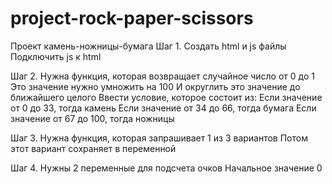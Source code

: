 # project-rock-paper-scissors
Проект камень-ножницы-бумага
Шаг 1.
Создать html и js файлы
Подключить js к html

Шаг 2.
Нужна функция, которая возвращает случайное число от 0 до 1
Это значение нужно умножить на 100
И округлить это значение до ближайшего целого
Ввести условие, которое состоит из:
Если значение от 0 до 33, тогда камень
Если значение от 34 до 66, тогда бумага
Если значение от 67 до 100, тогда ножницы

Шаг 3.
Нужна функция, которая запрашивает 1 из 3 вариантов
Потом этот вариант сохраняет в переменной

Шаг 4.
Нужны 2 переменные для подсчета очков
Начальное значение 0